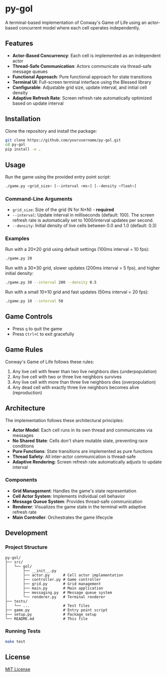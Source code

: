 # py-gol

A terminal-based implementation of Conway's Game of Life using an actor-based concurrent model where each cell operates independently.

## Features

- **Actor-Based Concurrency**: Each cell is implemented as an independent actor
- **Thread-Safe Communication**: Actors communicate via thread-safe message queues
- **Functional Approach**: Pure functional approach for state transitions
- **Terminal UI**: Full-screen terminal interface using the Blessed library
- **Configurable**: Adjustable grid size, update interval, and initial cell density
- **Adaptive Refresh Rate**: Screen refresh rate automatically optimized based on update interval

## Installation

Clone the repository and install the package:

```bash
git clone https://github.com/yourusername/py-gol.git
cd py-gol
pip install -e .
```

## Usage

Run the game using the provided entry point script:

```bash
./game.py <grid_size> [--interval <ms>] [--density <float>]
```

### Command-Line Arguments

- `grid_size`: Size of the grid (N for N×N) - **required**
- `--interval`: Update interval in milliseconds (default: 100). The screen refresh rate is automatically set to 1000/interval updates per second.
- `--density`: Initial density of live cells between 0.0 and 1.0 (default: 0.3)

### Examples

Run with a 20×20 grid using default settings (100ms interval = 10 fps):
```bash
./game.py 20
```

Run with a 30×30 grid, slower updates (200ms interval = 5 fps), and higher initial density:
```bash
./game.py 30 --interval 200 --density 0.5
```

Run with a small 10×10 grid and fast updates (50ms interval = 20 fps):
```bash
./game.py 10 --interval 50
```

## Game Controls

- Press `q` to quit the game
- Press `Ctrl+C` to exit gracefully

## Game Rules

Conway's Game of Life follows these rules:

1. Any live cell with fewer than two live neighbors dies (underpopulation)
2. Any live cell with two or three live neighbors survives
3. Any live cell with more than three live neighbors dies (overpopulation)
4. Any dead cell with exactly three live neighbors becomes alive (reproduction)

## Architecture

The implementation follows these architectural principles:

- **Actor Model**: Each cell runs in its own thread and communicates via messages
- **No Shared State**: Cells don't share mutable state, preventing race conditions
- **Pure Functions**: State transitions are implemented as pure functions
- **Thread Safety**: All inter-actor communication is thread-safe
- **Adaptive Rendering**: Screen refresh rate automatically adjusts to update interval

### Components

- **Grid Management**: Handles the game's state representation
- **Cell Actor System**: Implements individual cell behavior
- **Message Queue System**: Provides thread-safe communication
- **Renderer**: Visualizes the game state in the terminal with adaptive refresh rate
- **Main Controller**: Orchestrates the game lifecycle

## Development

### Project Structure

```
py-gol/
├── src/
│   └── gol/
│       ├── __init__.py
│       ├── actor.py      # Cell actor implementation
│       ├── controller.py # Game controller
│       ├── grid.py       # Grid management
│       ├── main.py       # Main application
│       ├── messaging.py  # Message queue system
│       └── renderer.py   # Terminal renderer
├── tests/
│   └── ...               # Test files
├── game.py               # Entry point script
├── setup.py              # Package setup
└── README.md             # This file
```

### Running Tests

```bash
make test
```

## License

[MIT License](LICENSE)
